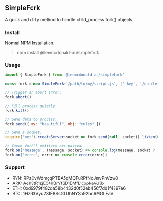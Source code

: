 ## SimpleFork
A quick and dirty method to handle child_process.fork() objects.

### Install
Nomral NPM Installation.
> npm install @leemcdonald-au/simplefork

### Usage
```javascript
import { SimpleFork } from '@leemcdonald-au/simplefork'

const fork = new SimpleFork(`/path/to/my/script.js`, ['-key', '/etc/letsencrypt/key.pem', '-cert', '/etc/letsencrypt/cert.pem'])

// Trigger an abort error.
fork.abort()

// Kill process quietly.
fork.kill()

// Send data to process.
fork.send({ my: "beautiful", obj: "rules" })

// Send a socket.
require('net').createServer(socket => fork.send(null, socket)).listen(6110)

// Stock fork() emitters are passed.
fork.on('message', (message, socket) => console.log(message, socket ? 'yeah' : 'nah'))
fork.on('error', error => console.error(error))

```

### Support
- RVN: RPzCvWdmgqPTBA5qMQFuRPfNoJmvPnVzw8
- ARK: Aeh9tR1zjE34hBrYfSD1EMfL1cxpkaVJKb
- ETH: 0xd9979f482da58b4432d0f52eb456f7dd1f4897e6
- BTC: 1HzR3Vyu231E8SsGLUbNYSb92bn6MGLEaV